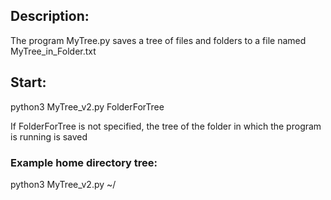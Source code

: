 ## Description:
The program MyTree.py saves a tree of files and folders to a file named MyTree_in_Folder.txt

## Start:
python3 MyTree_v2.py FolderForTree

If FolderForTree is not specified, the tree of the folder in which the program is running is saved

### Example home directory tree:
python3 MyTree_v2.py ~/
